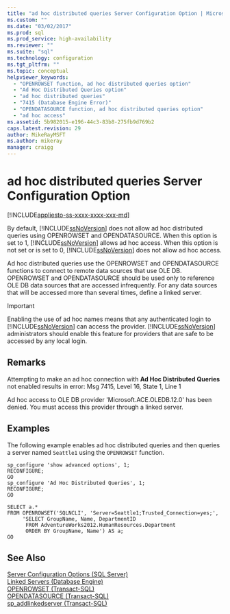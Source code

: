 ```yaml
---
title: "ad hoc distributed queries Server Configuration Option | Microsoft Docs"
ms.custom: ""
ms.date: "03/02/2017"
ms.prod: sql
ms.prod_service: high-availability
ms.reviewer: ""
ms.suite: "sql"
ms.technology: configuration
ms.tgt_pltfrm: ""
ms.topic: conceptual
helpviewer_keywords: 
  - "OPENROWSET function, ad hoc distributed queries option"
  - "Ad Hoc Distributed Queries option"
  - "ad hoc distributed queries"
  - "7415 (Database Engine Error)"
  - "OPENDATASOURCE function, ad hoc distributed queries option"
  - "ad hoc access"
ms.assetid: 5b982015-e196-44c3-83b8-275fb9d769b2
caps.latest.revision: 29
author: MikeRayMSFT
ms.author: mikeray
manager: craigg
---
```

# ad hoc distributed queries Server Configuration Option
[!INCLUDE[appliesto-ss-xxxx-xxxx-xxx-md](../../includes/appliesto-ss-xxxx-xxxx-xxx-md.md)]

  By default, [!INCLUDE[ssNoVersion](../../includes/ssnoversion-md.md)] does not allow ad hoc distributed queries using OPENROWSET and OPENDATASOURCE. When this option is set to 1, [!INCLUDE[ssNoVersion](../../includes/ssnoversion-md.md)] allows ad hoc access. When this option is not set or is set to 0, [!INCLUDE[ssNoVersion](../../includes/ssnoversion-md.md)] does not allow ad hoc access.  
  
 Ad hoc distributed queries use the OPENROWSET and OPENDATASOURCE functions to connect to remote data sources that use OLE DB. OPENROWSET and OPENDATASOURCE should be used only to reference OLE DB data sources that are accessed infrequently. For any data sources that will be accessed more than several times, define a linked server.  
  
> [!IMPORTANT]  
>  Enabling the use of ad hoc names means that any authenticated login to [!INCLUDE[ssNoVersion](../../includes/ssnoversion-md.md)] can access the provider. [!INCLUDE[ssNoVersion](../../includes/ssnoversion-md.md)] administrators should enable this feature for providers that are safe to be accessed by any local login.  
  
## Remarks  
 Attempting to make an ad hoc connection with **Ad Hoc Distributed Queries** not enabled results in error: Msg 7415, Level 16, State 1, Line 1  
  
 Ad hoc access to OLE DB provider 'Microsoft.ACE.OLEDB.12.0' has been denied. You must access this provider through a linked server.  
  
## Examples  
 The following example enables ad hoc distributed queries and then queries a server named `Seattle1` using the `OPENROWSET` function.  
  
```  
sp_configure 'show advanced options', 1;  
RECONFIGURE;
GO 
sp_configure 'Ad Hoc Distributed Queries', 1;  
RECONFIGURE;  
GO  
  
SELECT a.*  
FROM OPENROWSET('SQLNCLI', 'Server=Seattle1;Trusted_Connection=yes;',  
     'SELECT GroupName, Name, DepartmentID  
      FROM AdventureWorks2012.HumanResources.Department  
      ORDER BY GroupName, Name') AS a;  
GO  
```  
  
## See Also  
 [Server Configuration Options &#40;SQL Server&#41;](../../database-engine/configure-windows/server-configuration-options-sql-server.md)   
 [Linked Servers &#40;Database Engine&#41;](../../relational-databases/linked-servers/linked-servers-database-engine.md)   
 [OPENROWSET &#40;Transact-SQL&#41;](../../t-sql/functions/openrowset-transact-sql.md)   
 [OPENDATASOURCE &#40;Transact-SQL&#41;](../../t-sql/functions/opendatasource-transact-sql.md)   
 [sp_addlinkedserver &#40;Transact-SQL&#41;](../../relational-databases/system-stored-procedures/sp-addlinkedserver-transact-sql.md)  
  
  
